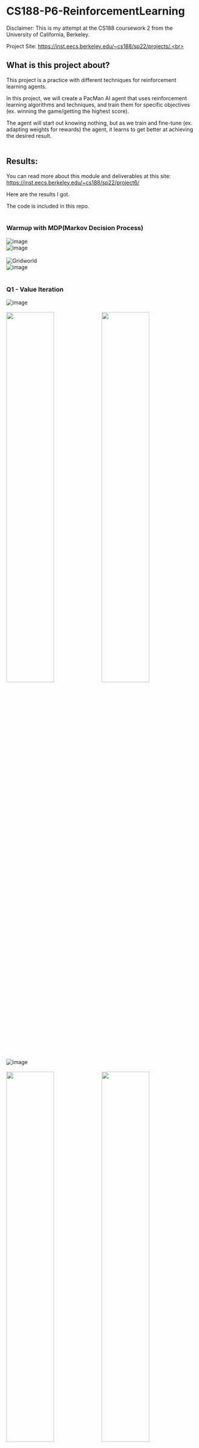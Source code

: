 # CS188-P6-ReinforcementLearning

Disclaimer: This is my attempt at the CS188 coursework 2 from the University of California, Berkeley.<br>

Project Site: https://inst.eecs.berkeley.edu/~cs188/sp22/projects/.<br><br>

## What is this project about?<br>

This project is a practice with different techniques for reinforcement learning agents.<br>

In this project, we will create a PacMan AI agent that uses reinforcement learning algorithms and techniques, and train them for specific objectives (ex. winning the game/getting the highest score).<br>

The agent will start out knowing nothing, but as we train and fine-tune (ex. adapting weights for rewards) the agent, it learns to get better at achieving the desired result.<br><br>

## Results:<br>

You can read more about this module and deliverables at this site: https://inst.eecs.berkeley.edu/~cs188/sp22/project6/<br>

Here are the results I got.<br>

The code is included in this repo.<br><br>

### Warmup with MDP(Markov Decision Process)
![image](https://user-images.githubusercontent.com/98131995/225820562-1663601a-e9ce-44ce-971f-19ce5dd5d97f.png)<br>
![image](https://user-images.githubusercontent.com/98131995/225820651-3f46fe07-fea9-4fd8-baa4-d5c9a88e8b59.png)<br><br>
![Gridworld](https://user-images.githubusercontent.com/98131995/225821743-8408a9b1-7cd0-47ca-8331-98b6ec614c40.gif)<br>
![image](https://user-images.githubusercontent.com/98131995/225821148-2078b6c8-56e8-4c2d-a97b-c4260f9a8e4e.png)<br><br>

### Q1 - Value Iteration<br>
![image](https://user-images.githubusercontent.com/98131995/234208460-3b935328-b928-4ae6-965b-236b3c5eab03.png)<br><br>
<img src="https://user-images.githubusercontent.com/98131995/225823541-962e0a37-2eb1-4238-b90e-449f4ff059c3.png" width=50% height=50%><img src="https://user-images.githubusercontent.com/98131995/225823063-b59e39e6-6d87-43bd-9411-614a8cef54f4.png" width=50% height=50%><br><br>
![image](https://user-images.githubusercontent.com/98131995/234208819-6f0c3801-d1a5-4f1e-8375-f2d63b2b27e3.png)<br><br>
<img src="https://user-images.githubusercontent.com/98131995/225823586-1c8830ba-c32c-46b3-8dc8-932b229c7008.png" width=50% height=50%><img src="https://user-images.githubusercontent.com/98131995/225823878-678e17ab-ebd8-486c-9116-7525bae39a9c.png" width=50% height=50%><br><br>

### Q2 - Policies<br>
![image](https://user-images.githubusercontent.com/98131995/234256017-93338254-6bbb-4ae0-9d2f-781e0ec1d7a5.png)<br>
![image](https://user-images.githubusercontent.com/98131995/234256273-117899fe-fcbe-4fea-b1eb-6a6a06805fe7.png)![image](https://user-images.githubusercontent.com/98131995/234256460-6dd13725-f64c-475c-a9bd-3ffa25b8b43b.png)<br><br>


![image](https://user-images.githubusercontent.com/98131995/225827152-8412bec2-a79e-4cc7-b685-de2d4ba9a991.png)<br>
![image](https://user-images.githubusercontent.com/98131995/225827190-ea10f601-f7fb-466c-928d-f94d7c57c8c4.png)<br>
![image](https://user-images.githubusercontent.com/98131995/225827737-4fa8fd4d-5f5f-4db1-9f32-7cf6ea15cae3.png)<br>
<img src="https://user-images.githubusercontent.com/98131995/225829582-184692f1-2ce1-422d-a930-49906db63f93.png" width=50% height=50%><img src="https://user-images.githubusercontent.com/98131995/225829709-b83261a6-0ae0-4c02-a771-dd00c212adaa.png" width=50% height=50%><br>


### Q3 - Q-Learning<br>
![image](https://user-images.githubusercontent.com/98131995/225831054-75f893f9-0bd8-453d-bc90-3eae9b5f0a4c.png)<br>
![image](https://user-images.githubusercontent.com/98131995/225831218-9c9bc99a-d761-4984-a83f-58fd18cf4543.png)<br>
![image](https://user-images.githubusercontent.com/98131995/225831350-3035e5d2-bebc-404e-93ca-28e940d0f557.png)<br><br>

### Q4 - Epsilon Greedy<br>
![image](https://user-images.githubusercontent.com/98131995/225831658-98a4d8db-38a4-4e44-b2f6-32497a64a2b4.png)<br><br>

### Q5 - Q-Learning and Pacman<br>
After 10 training sessions:<br>
![image](https://user-images.githubusercontent.com/98131995/225833590-366f36d2-347e-44dd-a814-ed755c4eb36c.png)<br><br>
After 2000 training sessions:<br>
![image](https://user-images.githubusercontent.com/98131995/225833793-96c1a804-80f3-4fdb-8915-691b30bcbc1c.png)<br><br>

### Q6 - Approximate Q-Learning<br>
![image](https://user-images.githubusercontent.com/98131995/225834168-fc3cad95-78d5-4ba3-999f-b7cd45d17e3a.png)<br><br>
![Approximate Q-Learning](https://user-images.githubusercontent.com/98131995/225861305-789c83dc-0668-4974-81bf-2072496591c6.gif)<br><br>
<img src="https://user-images.githubusercontent.com/98131995/225857647-88cfde9d-d790-40c1-9cf6-89c619a0a635.png" width=50% height=50%><img src="https://user-images.githubusercontent.com/98131995/225857867-f528aa0b-ca2f-4d51-a3cf-bcdd37de9346.png" width=50% height=50%><br>
<img src="https://user-images.githubusercontent.com/98131995/225858011-93c22b52-2637-4e0a-9452-463d497e0487.png" width=50% height=50%><img src="https://user-images.githubusercontent.com/98131995/225859558-b48f1093-fd35-4f9d-9fea-a4a498dadd21.png" width=50% height=50%><br><br>
![image](https://user-images.githubusercontent.com/98131995/225859892-6d5a91a1-313f-411e-95bd-3ed0aec0ee39.png)<br><br>

